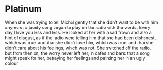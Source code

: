 Platinum
========



When she was trying to tell Michal gently that she didn’t want to be with him anymore, a jaunty song began to play on the radio with the words, Every day I love you less and less. He looked at her with a sad frown and also a hint of disgust, as if the radio were telling him that she had been dishonest, which was true, and that she didn’t love him, which was true, and that she didn’t care about his feelings, which was not. She switched off the radio, but from then on, the worry never left her, in cafes and bars: that a song might speak for her, betraying her feelings and painting her in an ugly colour.
